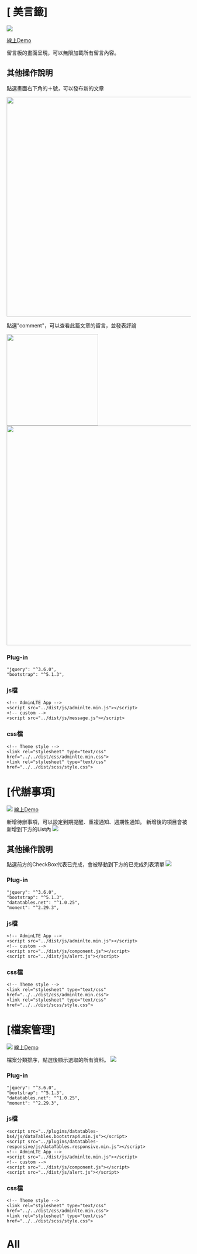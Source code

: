 
# [ 美言籤]
![](https://github.com/jssanji03/message_Board/blob/main/message_demo1.png)

[線上Demo](https://jssanji03.github.io/message_Board/pages/message.html)

留言板的畫面呈現，可以無限加載所有留言內容。

## 其他操作說明

點選畫面右下角的＋號，可以發布新的文章

<img src="https://github.com/jssanji03/message_Board/blob/main/message_demo3.png" width="600px">

點選"comment"，可以查看此篇文章的留言，並發表評論

<img src="https://github.com/jssanji03/message_Board/blob/main/message_demo4.png" width="250px"><img src="https://github.com/jssanji03/message_Board/blob/main/message_demo2.png" width="600px">


### Plug-in
```
"jquery": "^3.6.0",
"bootstrap": "^5.1.3",
```
### js檔
```
<!-- AdminLTE App -->
<script src="../dist/js/adminlte.min.js"></script>
<!-- custom -->
<script src="../dist/js/message.js"></script>
```
### css檔
```
<!-- Theme style -->
<link rel="stylesheet" type="text/css" href="../../dist/css/adminlte.min.css">
<link rel="stylesheet" type="text/css" href="../../dist/scss/style.css">
```


# [代辦事項]
![](https://github.com/jssanji03/message_Board/blob/main/alert_demo1.png)
[線上Demo](https://jssanji03.github.io/message_Board/pages/alert.html)

新增待辦事項，可以設定到期提醒、重複通知、週期性通知。
新增後的項目會被新增到下方的List內
<img src="https://github.com/jssanji03/message_Board/blob/main/alert_demo2.png?raw=true">


## 其他操作說明

點選前方的CheckBox代表已完成，會被移動到下方的已完成列表清單
<img src="https://github.com/jssanji03/message_Board/blob/main/alert_demo3.png">

### Plug-in
```
"jquery": "^3.6.0",
"bootstrap": "^5.1.3",
"datatables.net": "^1.0.25",
"moment": "^2.29.3",
```
### js檔
```
<!-- AdminLTE App -->
<script src="../dist/js/adminlte.min.js"></script>
<!-- custom -->
<script src="../dist/js/component.js"></script>
<script src="../dist/js/alert.js"></script>
```
### css檔
```
<!-- Theme style -->
<link rel="stylesheet" type="text/css" href="../../dist/css/adminlte.min.css">
<link rel="stylesheet" type="text/css" href="../../dist/scss/style.css">
```

# [檔案管理]
![](https://github.com/jssanji03/message_Board/blob/main/file_demo1.png)
[線上Demo](https://jssanji03.github.io/message_Board/pages/file.html)

檔案分類排序，點選後顯示選取的所有資料。
<img src="https://github.com/jssanji03/message_Board/blob/main/file_demo2.png">


### Plug-in
```
"jquery": "^3.6.0",
"bootstrap": "^5.1.3",
"datatables.net": "^1.0.25",
"moment": "^2.29.3",
```
### js檔
```
<script src="../plugins/datatables-bs4/js/dataTables.bootstrap4.min.js"></script>
<script src="../plugins/datatables-responsive/js/dataTables.responsive.min.js"></script>
<!-- AdminLTE App -->
<script src="../dist/js/adminlte.min.js"></script>
<!-- custom -->
<script src="../dist/js/component.js"></script>
<script src="../dist/js/alert.js"></script>
```
### css檔
```
<!-- Theme style -->
<link rel="stylesheet" type="text/css" href="../../dist/css/adminlte.min.css">
<link rel="stylesheet" type="text/css" href="../../dist/scss/style.css">
```
# All
